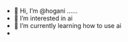 - 👋 Hi, I’m @hogani ......
- 👀 I’m interested in ai 
- 🌱 I’m currently learning how to use ai 
- 
  

<!---
hogani/hogani is a ✨ special ✨ repository because its `README.md` (this file) appears on your GitHub profile.
You can click the Preview link to take a look at your changes.
--->
